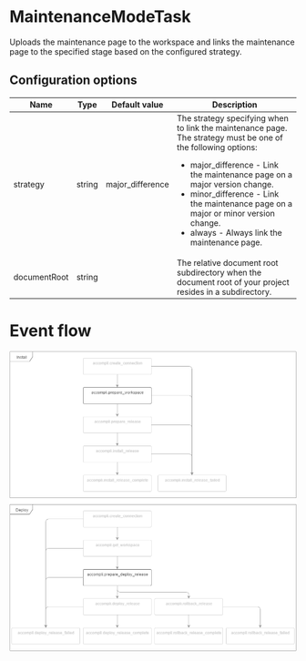 # MaintenanceModeTask

Uploads the maintenance page to the workspace and links the maintenance page to the specified stage based on the configured strategy.

## Configuration options

| Name | Type | Default value | Description |
|------|------|---------------|-------------|
| strategy | string | major_difference | The strategy specifying when to link the maintenance page. The strategy must be one of the following options:<ul><li>major_difference - Link the maintenance page on a major version change.</li><li>minor_difference - Link the maintenance page on a major or minor version change.</li><li>always - Always link the maintenance page.</li></ul> |
| documentRoot | string |  | The relative document root subdirectory when the document root of your project resides in a subdirectory. |

# Event flow
![Flowchart with highlighted events MaintenanceModeTask is listening to](../images/event-flows/MaintenanceModeTask.png)
